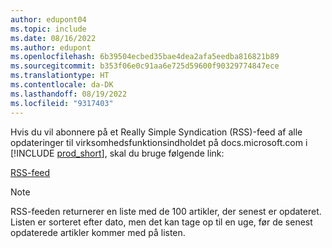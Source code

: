 ```yaml
---
author: edupont04
ms.topic: include
ms.date: 08/16/2022
ms.author: edupont
ms.openlocfilehash: 6b39504ecbed35bae4dea2afa5eedba816821b89
ms.sourcegitcommit: b353f06e0c91aa6e725d59600f90329774847ece
ms.translationtype: HT
ms.contentlocale: da-DK
ms.lasthandoff: 08/19/2022
ms.locfileid: "9317403"
---
```

Hvis du vil abonnere på et Really Simple Syndication (RSS)-feed af alle opdateringer til virksomhedsfunktionsindholdet på docs.microsoft.com i [!INCLUDE [prod_short](prod_short.md)], skal du bruge følgende link:

[RSS-feed](/api/search/rss?$filter=scopes%2fany(t%3A%20t%20eq%20%27dynamics365-bc-app%27)&locale=en-us)

> [!NOTE]
> RSS-feeden returnerer en liste med de 100 artikler, der senest er opdateret. Listen er sorteret efter dato, men det kan tage op til en uge, før de senest opdaterede artikler kommer med på listen.  
